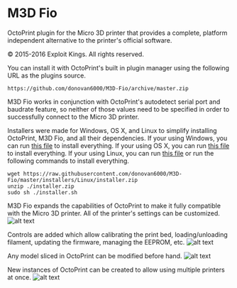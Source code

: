 # M3D Fio
OctoPrint plugin for the Micro 3D printer that provides a complete, platform independent alternative to the printer's official software.

© 2015-2016 Exploit Kings. All rights reserved.

You can install it with OctoPrint's built in plugin manager using the following URL as the plugins source.

```shell
https://github.com/donovan6000/M3D-Fio/archive/master.zip
```

M3D Fio works in conjunction with OctoPrint's autodetect serial port and baudrate feature, so neither of those values need to be specified in order to successfully connect to the Micro 3D printer.

Installers were made for Windows, OS X, and Linux to simplify installing OctoPrint, M3D Fio, and all their dependencies. If your using Windows, you can run [this file](https://raw.githubusercontent.com/donovan6000/M3D-Fio/master/installers/Windows/installer.zip) to install everything. If your using OS X, you can run [this file](https://raw.githubusercontent.com/donovan6000/M3D-Fio/master/installers/OS%20X/installer.zip) to install everything. If your using Linux, you can run [this file](https://raw.githubusercontent.com/donovan6000/M3D-Fio/master/installers/Linux/installer.zip) or run the following commands to install everything.

```shell
wget https://raw.githubusercontent.com/donovan6000/M3D-Fio/master/installers/Linux/installer.zip
unzip ./installer.zip
sudo sh ./installer.sh
```

M3D Fio expands the capabilities of OctoPrint to make it fully compatible with the Micro 3D printer. All of the printer's settings can be customized.
![alt text](https://raw.githubusercontent.com/donovan6000/M3D-Fio/master/images/settings.png "Settings")

Controls are added which allow calibrating the print bed, loading/unloading filament, updating the firmware, managing the EEPROM, etc.
![alt text](https://raw.githubusercontent.com/donovan6000/M3D-Fio/master/images/controls.png "Controls")

Any model sliced in OctoPrint can be modified before hand.
![alt text](https://raw.githubusercontent.com/donovan6000/M3D-Fio/master/images/model%20editor.png "Model Editor")

New instances of OctoPrint can be created to allow using multiple printers at once.
![alt text](https://raw.githubusercontent.com/donovan6000/M3D-Fio/master/images/multiple%20instances.png "Multiple Instances")
